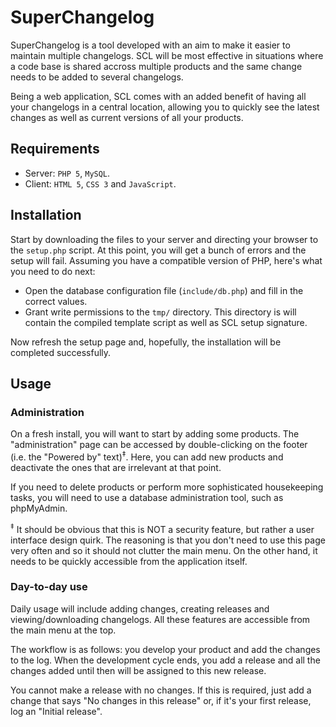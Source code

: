 SuperChangelog
==============

SuperChangelog is a tool developed with an aim to make it easier to maintain multiple changelogs. SCL will be most effective in situations where a code base is shared accross multiple products and the same change needs to be added to several changelogs.

Being a web application, SCL comes with an added benefit of having all your changelogs in a central location, allowing you to quickly see the latest changes as well as current versions of all your products.

Requirements
------------

* Server: `PHP 5`, `MySQL`.
* Client: `HTML 5`, `CSS 3` and `JavaScript`.

Installation
------------

Start by downloading the files to your server and directing your browser to the `setup.php` script. At this point, you will get a bunch of errors and the setup will fail. Assuming you have a compatible version of PHP, here's what you need to do next:

* Open the database configuration file (`include/db.php`) and fill in the correct values.
* Grant write permissions to the `tmp/` directory. This directory is will contain the compiled template script as well as SCL setup signature.

Now refresh the setup page and, hopefully, the installation will be completed successfully.

Usage
-----

### Administration

On a fresh install, you will want to start by adding some products. The "administration" page can be accessed by double-clicking on the footer (i.e. the "Powered by" text)<sup>‡</sup>. Here, you can add new products and deactivate the ones that are irrelevant at that point.

If you need to delete products or perform more sophisticated housekeeping tasks, you will need to use a database administration tool, such as phpMyAdmin.

<sup>‡</sup> It should be obvious that this is NOT a security feature, but rather a user interface design quirk. The reasoning is that you don't need to use this page very often and so it should not clutter the main menu. On the other hand, it needs to be quickly accessible from the application itself.

### Day-to-day use

Daily usage will include adding changes, creating releases and viewing/downloading changelogs. All these features are accessible from the main menu at the top.

The workflow is as follows: you develop your product and add the changes to the log. When the development cycle ends, you add a release and all the changes added until then will be assigned to this new release.

You cannot make a release with no changes. If this is required, just add a change that says "No changes in this release" or, if it's your first release, log an "Initial release".

